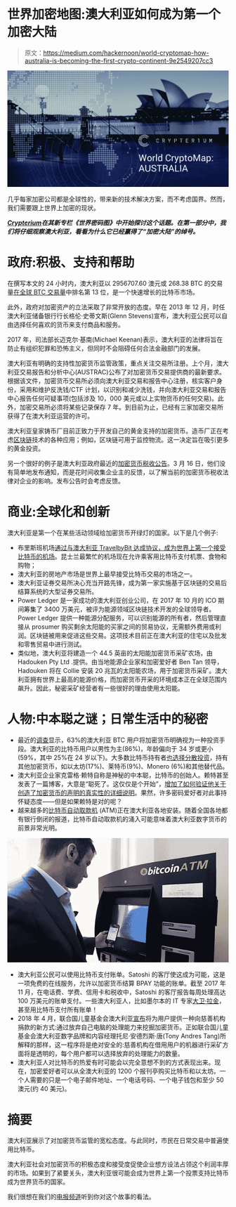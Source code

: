 # 世界加密地图:澳大利亚如何成为第一个加密大陆

> 原文：<https://medium.com/hackernoon/world-cryptomap-how-australia-is-becoming-the-first-crypto-continent-9e2549207cc3>

![](img/85e0b92a0a5dce7ea79db3c184a51a8c.png)

几乎每家加密公司都是全球性的，带来新的技术解决方案，而不考虑国界。然而，我们需要跟上世界上加密的现状。

[***Crypterium***](http://www.crypterium.com)***在其新专栏《世界密码图》中开始探讨这个话题。在第一部分中，我们将仔细观察澳大利亚，看看为什么它已经赢得了“加密大陆”的绰号。***

# 政府:积极、支持和帮助

在撰写本文的 24 小时内，澳大利亚以 2956707.60 澳元或 268.38 BTC 的交易量[在全球 BTC 交易量](https://www.cryptocompare.com/coins/btc/analysis/USD)中排名第 13 位，是一个快速增长的比特币市场。

此外，政府对加密资产的立法采取了非常开放的态度。早在 2013 年 12 月，时任澳大利亚储备银行行长格伦·史蒂文斯(Glenn Stevens)宣布，澳大利亚公民可以自由选择任何喜欢的货币来支付商品和服务。

2017 年，司法部长迈克尔·基南(Michael Keenan)表示，澳大利亚的法律将旨在防止有组织犯罪和恐怖主义，但同时不会阻碍任何合法金融部门的发展。

澳大利亚有明确的支持性加密货币监管政策，重点关注交易所注册。上个月，澳大利亚交易报告和分析中心(AUSTRAC)公布了对加密货币交易提供商的最新要求。根据该文件，加密货币交易所必须向澳大利亚交易和报告中心注册，核实客户身份，采用和维护反洗钱/CTF 计划，以识别和减少洗钱，并向澳大利亚交易和报告中心报告任何可疑事项(包括涉及 10，000 美元或以上实物货币的任何交易)。此外，加密交易所必须将某些记录保存 7 年。到目前为止，已经有三家加密交易所获得了在澳大利亚运营的许可。

澳大利亚皇家铸币厂目前正致力于开发自己的黄金支持的加密货币。造币厂正在考虑[区块链](https://hackernoon.com/tagged/blockchain)技术的各种应用；例如，区块链可用于监控物流。这一决定旨在吸引更多的黄金投资。

另一个很好的例子是澳大利亚政府最近的[加密货币税收公告](https://www.ato.gov.au/General/Gen/Tax-treatment-of-crypto-currencies-in-Australia---specifically-bitcoin/)。3 月 16 日，他们没有简单地发布通知，而是花时间收集企业主的反馈，以了解当前的加密货币税收法律对企业的影响。发布公告时会考虑反馈。

# 商业:全球化和创新

澳大利亚是第一个在某些活动领域给加密货币开绿灯的国家。以下是几个例子:

*   布里斯班机场[通过与澳大利亚 TravelbyBit 达成协议，成为世界上第一个接受比特币的机场](https://www.telegraph.co.uk/travel/news/brisbane-becomes-worlds-first-airport-to-accept-bitcoin/)。昆士兰最繁忙的机场现在允许乘客用比特币支付机票、食物和购物；
*   澳大利亚的房地产市场是世界上最早接受比特币交易的市场之一。
*   澳大利亚证券交易所决心充当开路先锋，成为第一家实施基于区块链的交易后结算系统的大型证券交易所。
*   Power Ledger 是一家成功的澳大利亚创业公司，在 2017 年 10 月的 ICO 期间筹集了 3400 万美元，被评为能源领域区块链技术开发的全球领导者。Power Ledger 提供一种能源分配服务，可以识别能源的所有者，然后管理直接从 prosumer 购买剩余太阳能的买家之间的贸易协议，无需额外费用或利润。区块链被用来促进这些交易。这项技术目前正在澳大利亚的住宅以及批发和零售贸易中进行测试。
*   类似地，澳大利亚将建造一个 44.5 英亩的太阳能加密货币采矿农场，由 Hadouken Pty Ltd .提供。由当地能源企业家和加密爱好者 Ben Tan 领导，Hadouken 将在 Collie 安装 20 兆瓦的太阳能农场，用于加密货币采矿。澳大利亚拥有世界上最高的能源价格，而加密货币开采的环境成本正在全球范围内飙升。因此，秘密采矿经营者有一些很好的理由使用太阳能。

# 人物:中本聪之谜；日常生活中的秘密

*   最近的[调查](http://www.theaustralian.com.au/business/technology/who-is-using-bitcoin-in-australia/news-story/6594e4efd213b1603ed2e67281019ada)显示，63%的澳大利亚 BTC 用户将加密货币明确视为一种投资手段。澳大利亚的比特币用户以男性为主(86%)，年龄偏向于 34 岁或更小(59%，其中 25%在 24 岁以下)。大多数比特币持有者[也选择分散投资](https://www.finder.com.au/australias-bitcoin-users-are-exactly-who-youd-expect)，持有其他加密货币，如以太坊(17%)、莱特币(9%)、Monero (6%)和其他替代品。
*   澳大利亚企业家克雷格·赖特自称是神秘的中本聪，比特币的创始人。赖特甚至发表了一篇博客，大意是“聪死了。这仅仅是个开始”，[增加了如何验证他关于创造了加密货币的声明的真实性的详细说明](http://www.drcraigwright.net/jean-paul-sartre-signing-significance/)。果然，许多密码爱好者对此事持怀疑态度——但是如果赖特是对的呢？
*   越来越多的[比特币自动取款机](https://cointelegraph.com/news/bitcoin-continues-usage-acceptance-especially-in-australia) (ATM)正在澳大利亚各地安装。随着全国各地都有银行倒闭的报道，比特币自动取款机的涌入可能意味着澳大利亚数字货币的前景非常光明。

![](img/1b25817989d4a629623d391e18445c38.png)

*   澳大利亚公民可以使用比特币支付账单。Satoshi 的客厅使这成为可能，这是一项免费的在线服务，允许以加密货币结算 BPAY 功能的账单。截至 2017 年 11 月，在电话费、学费、信用卡和税收中，Satoshi 的客厅报告每周处理高达 100 万美元的账单支付。一些澳大利亚人，比如墨尔本的 IT 专家[大卫·拉金](https://news.bitcoin.com/australian-company-processes-1-million-worth-of-cryptocurrency-in-bill-payments-weekly/)，甚至用比特币支付所有账单！
*   2018 年 4 月，联合国儿童基金会澳大利亚[宣布](https://cointelegraph.com/news/unicef-australia-offers-users-option-to-mine-crypto-as-donation)将为用户提供一种向慈善机构捐款的新方式:通过放弃自己电脑的处理能力来挖掘加密货币。正如联合国儿童基金会澳大利亚数字品牌和内容经理托尼·安德烈斯·唐(Tony Andres Tang)所解释的那样，这一程序将是绝对安全的:慈善机构在借用用户的机器进行采矿方面将是透明的，每个用户都可以选择放弃的处理能力的数量。
*   澳大利亚人对比特币的热爱有时可能会以完全意想不到的方式表现出来。现在，加密爱好者可以从全澳大利亚的 1200 个报刊亭购买比特币和以太坊。一个人需要的只是一个电子邮件地址、一个电话号码、一个电子钱包和至少 50 澳元(约 40 美元)。

# 摘要

澳大利亚展示了对加密货币监管的宽松态度。与此同时，市民在日常交易中普遍使用比特币。

澳大利亚社会对加密货币的积极态度和接受度促使企业想方设法占领这个利润丰厚的市场。如果到了紧要关头，澳大利亚很可能会成为世界上第一个投票支持比特币成为世界货币的国家。

我们很想在我们的[电报频道](https://t.me/crypterium)听到你对这个故事的看法。